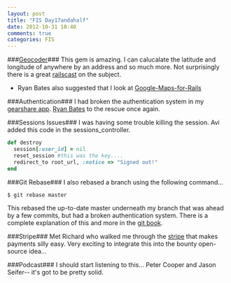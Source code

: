 ```yaml
---
layout: post
title: "FIS Day17andahalf"
date: 2012-10-31 18:40
comments: true
categories: FIS
---
```


###[Geocoder](http://www.rubygeocoder.com/)###
This gem is amazing. I can calucalate the latitude and longitude of anywhere by an address and so much more. Not surprisingly there is a great [railscast](http://railscasts.com/episodes/273-geocoder) on the subject.

- Ryan Bates also suggested that I look at [Google-Maps-for-Rails](https://github.com/apneadiving/Google-Maps-for-Rails)

###Authentication###
I had broken the authentication system in my [gearshare app](http://gearshare.herokuapp.com/). [Ryan Bates](http://railscasts.com/episodes/241-simple-omniauth) to the rescue once again.

###Sessions Issues###
I was having some trouble killing the session. Avi added this code in the sessions_controller.

```ruby In the sessions controller
def destroy
  session[:user_id] = nil
  reset_session #this was the key....
  redirect_to root_url, :notice => "Signed out!"
end
```

###Git Rebase###
I also rebased a branch using the following command...
```
$ git rebase master
```
This rebased the up-to-date master underneath my branch that was ahead by a few commits, but had a broken authentication system. There is a complete explanation of this and more in the [git book](http://git-scm.com/book/en/Git-Branching-Rebasing).

###Stripe###
Met Richard who walked me through the [stripe](https://stripe.com/) that makes payments silly easy. Very exciting to integrate this into the bounty open-source idea...

###Podcast###
I should start listening to this... Peter Cooper and Jason Seifer-- it's got to be pretty solid.
